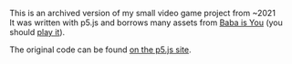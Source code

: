 This is an archived version of my small video game project from ~2021\
It was written with p5.js and borrows many assets from [Baba is You](https://hempuli.com/baba/) (you should [play it](https://store.steampowered.com/app/736260/Baba_Is_You/)).

The original code can be found [on the p5.js site](https://editor.p5js.org/HeyGuysDidYouKnow/sketches/9DwTNg9_Z).
